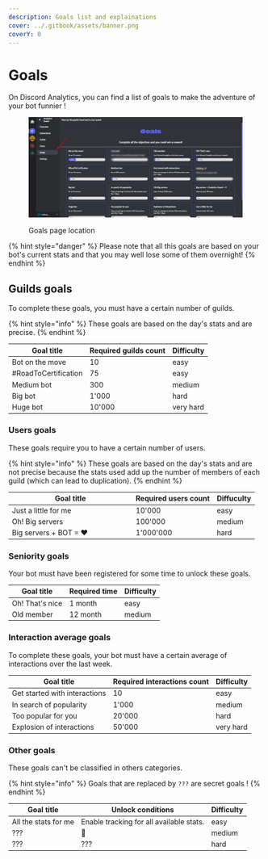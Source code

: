```yaml
---
description: Goals list and explainations
cover: ../.gitbook/assets/banner.png
coverY: 0
---
```


# Goals

On Discord Analytics, you can find a list of goals to make the adventure of your bot funnier !

<figure><img src="../.gitbook/assets/goals_list.png" alt=""><figcaption><p>Goals page location</p></figcaption></figure>

{% hint style="danger" %}
Please note that all this goals are based on your bot's current stats and that you may well lose some of them overnight!
{% endhint %}

## Guilds goals

To complete these goals, you must have a certain number of guilds.

{% hint style="info" %}
These goals are based on the day's stats and are precise.
{% endhint %}

| Goal title           | Required guilds count | Difficulty |
| -------------------- | --------------------- | ---------- |
| Bot on the move      | 10                    | easy       |
| #RoadToCertification | 75                    | easy       |
| Medium bot           | 300                   | medium     |
| Big bot              | 1'000                 | hard       |
| Huge bot             | 10'000                | very hard  |

### Users goals

These goals require you to have a certain number of users.

{% hint style="info" %}
These goals are based on the day's stats and are not precise because the stats used add up the number of members of each guild (which can lead to duplication).
{% endhint %}

<table><thead><tr><th width="231.33333333333331">Goal title</th><th>Required users count</th><th>Diffuculty</th></tr></thead><tbody><tr><td>Just a little for me</td><td>10'000</td><td>easy</td></tr><tr><td>Oh! Big servers</td><td>100'000</td><td>medium</td></tr><tr><td>Big servers + BOT = ♥</td><td>1'000'000</td><td>hard</td></tr></tbody></table>

### Seniority goals

Your bot must have been registered for some time to unlock these goals.

| Goal title      | Required time | Difficulty |
| --------------- | ------------- | ---------- |
| Oh! That's nice | 1 month       | easy       |
| Old member      | 12 month      | medium     |

### Interaction average goals

To complete these goals, your bot must have a certain average of interactions over the last week.

| Goal title                    | Required interactions count | Difficulty |
| ----------------------------- | --------------------------- | ---------- |
| Get started with interactions | 10                          | easy       |
| In search of popularity       | 1'000                       | medium     |
| Too popular for you           | 20'000                      | hard       |
| Explosion of interactions     | 50'000                      | very hard  |

### Other goals

These goals can't be classified in others categories.

{% hint style="info" %}
Goals that are replaced by `???` are secret goals !
{% endhint %}

| Goal title            | Unlock conditions                        | Difficulty |
| --------------------- | ---------------------------------------- | ---------- |
| All the stats for me  | Enable tracking for all available stats. | easy       |
| ???                   | 🥖                                       | medium     |
| ???                   | ???                                      | hard       |
